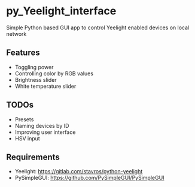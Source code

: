 # py_Yeelight_interface
Simple Python based GUI app to control Yeelight enabled devices on local network

## Features
- Toggling power
- Controlling color by RGB values
- Brightness slider
- White temperature slider

## TODOs
- Presets
- Naming devices by ID
- Improving user interface
- HSV input

## Requirements
- Yeelight: https://gitlab.com/stavros/python-yeelight
- PySimpleGUI: https://github.com/PySimpleGUI/PySimpleGUI
